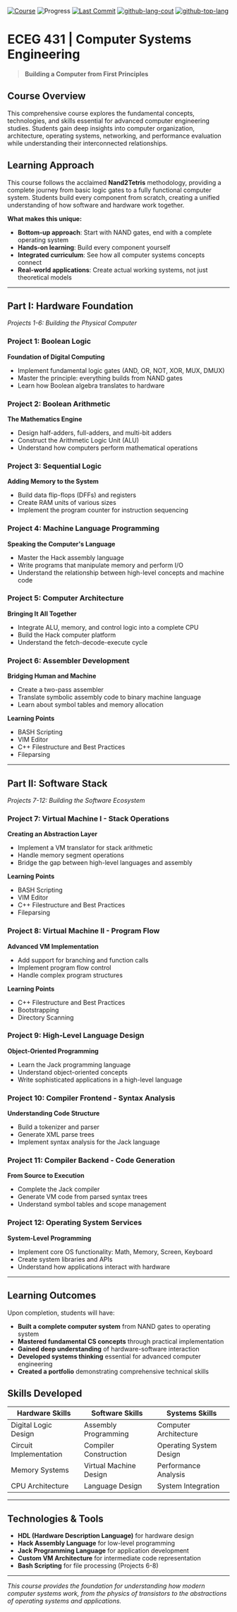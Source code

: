 [![Course](https://img.shields.io/badge/Course-nand2tetris-critical)](https://www.nand2tetris.org/)
![Progress](https://img.shields.io/static/v1?label=Completion&message=75%&color=orange)
[![Last Commit](https://img.shields.io/github/last-commit/ACherniske/ECEG431)](https://github.com/ACherniske/ECEG431)
[![github-lang-cout](https://img.shields.io/github/languages/count/ACherniske/ECEG431?style=social&logo=github)](https://github.com/ACherniske/ECEG431)
[![github-top-lang](https://img.shields.io/github/languages/top/ACherniske/ECEG431?style=social&logo=github)](https://github.com/ACherniske/ECEG431)

# ECEG 431 | Computer Systems Engineering

> **Building a Computer from First Principles**

## Course Overview

This comprehensive course explores the fundamental concepts, technologies, and skills essential for advanced computer engineering studies. Students gain deep insights into computer organization, architecture, operating systems, networking, and performance evaluation while understanding their interconnected relationships.

## Learning Approach

This course follows the acclaimed **Nand2Tetris** methodology, providing a complete journey from basic logic gates to a fully functional computer system. Students build every component from scratch, creating a unified understanding of how software and hardware work together.

**What makes this unique:**
- **Bottom-up approach**: Start with NAND gates, end with a complete operating system
- **Hands-on learning**: Build every component yourself
- **Integrated curriculum**: See how all computer systems concepts connect
- **Real-world applications**: Create actual working systems, not just theoretical models

---

## Part I: Hardware Foundation
*Projects 1-6: Building the Physical Computer*

### Project 1: Boolean Logic
**Foundation of Digital Computing**
- Implement fundamental logic gates (AND, OR, NOT, XOR, MUX, DMUX)
- Master the principle: everything builds from NAND gates
- Learn how Boolean algebra translates to hardware

### Project 2: Boolean Arithmetic  
**The Mathematics Engine**
- Design half-adders, full-adders, and multi-bit adders
- Construct the Arithmetic Logic Unit (ALU)
- Understand how computers perform mathematical operations

### Project 3: Sequential Logic
**Adding Memory to the System**
- Build data flip-flops (DFFs) and registers
- Create RAM units of various sizes
- Implement the program counter for instruction sequencing

### Project 4: Machine Language Programming
**Speaking the Computer's Language**
- Master the Hack assembly language
- Write programs that manipulate memory and perform I/O
- Understand the relationship between high-level concepts and machine code

### Project 5: Computer Architecture
**Bringing It All Together**
- Integrate ALU, memory, and control logic into a complete CPU
- Build the Hack computer platform
- Understand the fetch-decode-execute cycle

### Project 6: Assembler Development
**Bridging Human and Machine**
- Create a two-pass assembler
- Translate symbolic assembly code to binary machine language
- Learn about symbol tables and memory allocation

**Learning Points**
- BASH Scripting
- VIM Editor
- C++ Filestructure and Best Practices
- Fileparsing

---

## Part II: Software Stack
*Projects 7-12: Building the Software Ecosystem*

### Project 7: Virtual Machine I - Stack Operations
**Creating an Abstraction Layer**
- Implement a VM translator for stack arithmetic
- Handle memory segment operations
- Bridge the gap between high-level languages and assembly

**Learning Points**
- BASH Scripting
- VIM Editor
- C++ Filestructure and Best Practices
- Fileparsing

### Project 8: Virtual Machine II - Program Flow
**Advanced VM Implementation**
- Add support for branching and function calls
- Implement program flow control
- Handle complex program structures

**Learning Points**
- C++ Filestructure and Best Practices
- Bootstrapping
- Directory Scanning

### Project 9: High-Level Language Design
**Object-Oriented Programming**
- Learn the Jack programming language
- Understand object-oriented concepts
- Write sophisticated applications in a high-level language

### Project 10: Compiler Frontend - Syntax Analysis
**Understanding Code Structure**
- Build a tokenizer and parser
- Generate XML parse trees
- Implement syntax analysis for the Jack language

### Project 11: Compiler Backend - Code Generation
**From Source to Execution**
- Complete the Jack compiler
- Generate VM code from parsed syntax trees
- Understand symbol tables and scope management

### Project 12: Operating System Services
**System-Level Programming**
- Implement core OS functionality: Math, Memory, Screen, Keyboard
- Create system libraries and APIs
- Understand how applications interact with hardware

---

## Learning Outcomes

Upon completion, students will have:

- **Built a complete computer system** from NAND gates to operating system
- **Mastered fundamental CS concepts** through practical implementation
- **Gained deep understanding** of hardware-software interaction
- **Developed systems thinking** essential for advanced computer engineering
- **Created a portfolio** demonstrating comprehensive technical skills

## Skills Developed

| **Hardware Skills** | **Software Skills** | **Systems Skills** |
|-------------------|-------------------|------------------|
| Digital Logic Design | Assembly Programming | Computer Architecture |
| Circuit Implementation | Compiler Construction | Operating System Design |
| Memory Systems | Virtual Machine Design | Performance Analysis |
| CPU Architecture | Language Design | System Integration |

---

## Technologies & Tools

- **HDL (Hardware Description Language)** for hardware design
- **Hack Assembly Language** for low-level programming
- **Jack Programming Language** for application development
- **Custom VM Architecture** for intermediate code representation
- **Bash Scripting** for file processing (Projects 6-8)

---

*This course provides the foundation for understanding how modern computer systems work, from the physics of transistors to the abstractions of operating systems and applications.*